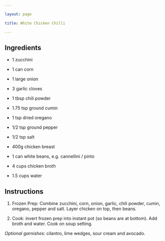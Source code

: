 ```yaml
---

layout: page

title: White Chicken Chilli

---
```


## Ingredients

* 1 zucchini

* 1 can corn

* 1 large onion

* 3 garlic cloves

* 1 tbsp chili powder

* 1.75 tsp ground cumin

* 1 tsp dried oregano

* 1/2 tsp ground pepper

* 1/2 tsp salt

* 400g chicken breast

* 1 can white beans, e.g. cannellini / pinto

* 4 cups chicken broth

* 1.5 cups water

## Instructions

1. Frozen Prep: Combine zucchini, corn, onion, garlic, chili powder, cumin, oregano, pepper and salt. Layer chicken on top, then beans.

2. Cook: invert frozen prep into instant pot (so beans are at bottom). Add broth and water. Cook on soup setting.

*Optional garnishes*: cilantro, lime wedges, sour cream and avocado.

